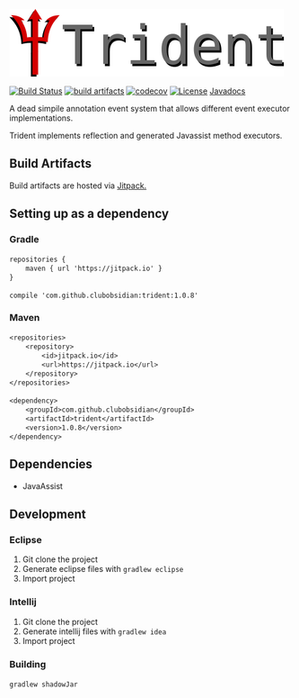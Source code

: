![trident](/img/trident_logo.png)

[![Build Status](https://api.travis-ci.org/ClubObsidian/trident.svg?branch=master)](https://travis-ci.org/ClubObsidian/trident)
[![build artifacts](https://jitpack.io/v/clubobsidian/trident.svg)](https://jitpack.io/#clubobsidian/Trident)
[![codecov](https://codecov.io/gh/ClubObsidian/Trident/branch/master/graph/badge.svg)](https://codecov.io/gh/ClubObsidian/trident)
[![License](https://img.shields.io/badge/License-Apache%202.0-blue.svg)](https://opensource.org/licenses/Apache-2.0)
[Javadocs](https://jitpack.io/com/github/clubobsidian/trident/1.0.8/javadoc/)

A dead simpile annotation event system that allows different event executor implementations.

Trident implements reflection and generated Javassist method executors.



## Build Artifacts

Build artifacts are hosted via [Jitpack.](https://jitpack.io/#clubobsidian/Trident/)

## Setting up as a dependency

### Gradle

```
repositories {
	maven { url 'https://jitpack.io' }
}

compile 'com.github.clubobsidian:trident:1.0.8'
```

### Maven

```
<repositories>
	<repository>
		<id>jitpack.io</id>
		<url>https://jitpack.io</url>
	</repository>
</repositories>

<dependency>
	<groupId>com.github.clubobsidian</groupId>
	<artifactId>trident</artifactId>
	<version>1.0.8</version>
</dependency>
```

## Dependencies
* JavaAssist

## Development

### Eclipse

1. Git clone the project
2. Generate eclipse files with `gradlew eclipse`
3. Import project

### Intellij

1. Git clone the project
2. Generate intellij files with `gradlew idea`
3. Import project

### Building
`gradlew shadowJar`